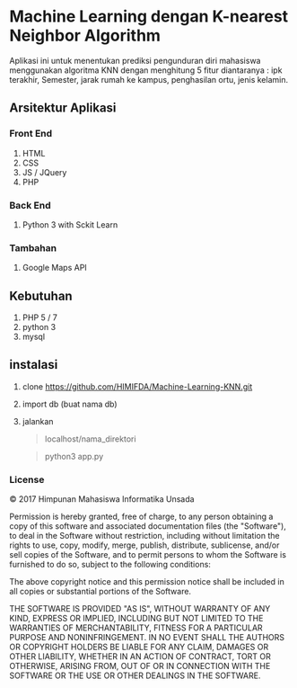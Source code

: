 # Machine Learning dengan K-nearest Neighbor Algorithm 

Aplikasi ini untuk menentukan prediksi pengunduran diri mahasiswa menggunakan algoritma KNN
dengan menghitung 5 fitur diantaranya : ipk terakhir, Semester, jarak rumah ke kampus, penghasilan ortu,
jenis kelamin.

## Arsitektur Aplikasi

### Front End
1. HTML
2. CSS
3. JS / JQuery
4. PHP

### Back End
1. Python 3 with Sckit Learn

### Tambahan
1. Google Maps API

## Kebutuhan
1. PHP 5 / 7
2. python 3
3. mysql

## instalasi
1. clone https://github.com/HIMIFDA/Machine-Learning-KNN.git
2. import db (buat nama db)
3. jalankan
	
	>
	> localhost/nama_direktori

	> 
	>python3 app.py 


### License
© 2017 Himpunan Mahasiswa Informatika Unsada

Permission is hereby granted, free of charge, to any person obtaining a copy of this software and associated documentation files (the "Software"), to deal in the Software without restriction, including without limitation the rights to use, copy, modify, merge, publish, distribute, sublicense, and/or sell copies of the Software, and to permit persons to whom the Software is furnished to do so, subject to the following conditions:

The above copyright notice and this permission notice shall be included in all copies or substantial portions of the Software.

THE SOFTWARE IS PROVIDED "AS IS", WITHOUT WARRANTY OF ANY KIND, EXPRESS OR IMPLIED, INCLUDING BUT NOT LIMITED TO THE WARRANTIES OF MERCHANTABILITY, FITNESS FOR A PARTICULAR PURPOSE AND NONINFRINGEMENT. IN NO EVENT SHALL THE AUTHORS OR COPYRIGHT HOLDERS BE LIABLE FOR ANY CLAIM, DAMAGES OR OTHER LIABILITY, WHETHER IN AN ACTION OF CONTRACT, TORT OR OTHERWISE, ARISING FROM, OUT OF OR IN CONNECTION WITH THE SOFTWARE OR THE USE OR OTHER DEALINGS IN THE SOFTWARE. 


	
